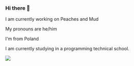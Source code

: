 ### Hi there 👋
<p>I am currently working on Peaches and Mud</p>
<p>My pronouns are he/him</p>
<p>I'm from Poland</p>
<p>I am currently studying in a programming technical school.</p>
<img align="center" src="https://github-readme-stats.vercel.app/api?username=KomiksPL&show_icons=true&include_all_commits=true&theme=buefy" /></a>
